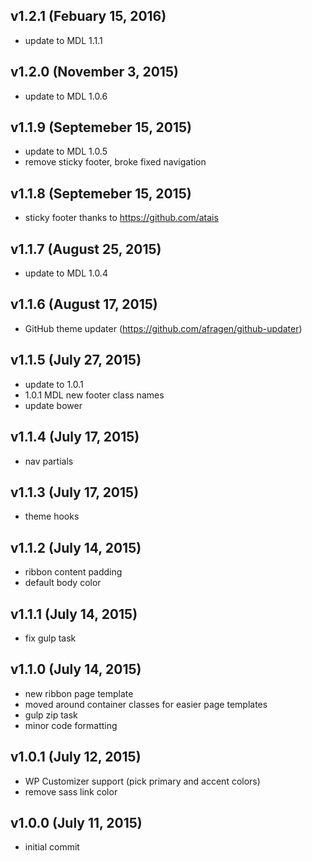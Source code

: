 ## v1.2.1 (Febuary 15, 2016)
- update to MDL 1.1.1

## v1.2.0 (November 3, 2015)
- update to MDL 1.0.6

## v1.1.9 (Septemeber 15, 2015)
- update to MDL 1.0.5
- remove sticky footer, broke fixed navigation

## v1.1.8 (Septemeber 15, 2015)
- sticky footer thanks to https://github.com/atais

## v1.1.7 (August 25, 2015)
- update to MDL 1.0.4

## v1.1.6 (August 17, 2015)
- GitHub theme updater (https://github.com/afragen/github-updater)

## v1.1.5 (July 27, 2015)
- update to 1.0.1
- 1.0.1 MDL new footer class names
- update bower

## v1.1.4 (July 17, 2015)
- nav partials

## v1.1.3 (July 17, 2015)
- theme hooks

## v1.1.2 (July 14, 2015)
- ribbon content padding
- default body color

## v1.1.1 (July 14, 2015)
- fix gulp task

## v1.1.0 (July 14, 2015)
- new ribbon page template
- moved around container classes for easier page templates
- gulp zip task
- minor code formatting

## v1.0.1 (July 12, 2015)
- WP Customizer support (pick primary and accent colors)
- remove sass link color

## v1.0.0 (July 11, 2015)
- initial commit